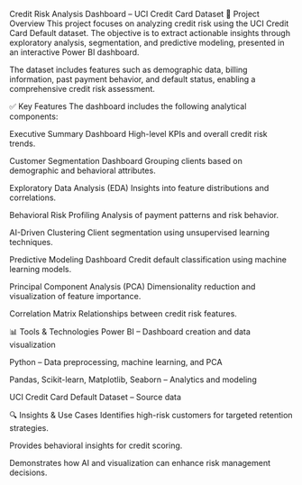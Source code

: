 Credit Risk Analysis Dashboard – UCI Credit Card Dataset
📌 Project Overview
This project focuses on analyzing credit risk using the UCI Credit Card Default dataset. The objective is to extract actionable insights through exploratory analysis, segmentation, and predictive modeling, presented in an interactive Power BI dashboard.

The dataset includes features such as demographic data, billing information, past payment behavior, and default status, enabling a comprehensive credit risk assessment.

✅ Key Features
The dashboard includes the following analytical components:

Executive Summary Dashboard
High-level KPIs and overall credit risk trends.

Customer Segmentation Dashboard
Grouping clients based on demographic and behavioral attributes.

Exploratory Data Analysis (EDA)
Insights into feature distributions and correlations.

Behavioral Risk Profiling
Analysis of payment patterns and risk behavior.

AI-Driven Clustering
Client segmentation using unsupervised learning techniques.

Predictive Modeling Dashboard
Credit default classification using machine learning models.

Principal Component Analysis (PCA)
Dimensionality reduction and visualization of feature importance.

Correlation Matrix
Relationships between credit risk features.

📊 Tools & Technologies
Power BI – Dashboard creation and data visualization

Python – Data preprocessing, machine learning, and PCA

Pandas, Scikit-learn, Matplotlib, Seaborn – Analytics and modeling

UCI Credit Card Default Dataset – Source data

🔍 Insights & Use Cases
Identifies high-risk customers for targeted retention strategies.

Provides behavioral insights for credit scoring.

Demonstrates how AI and visualization can enhance risk management decisions.
